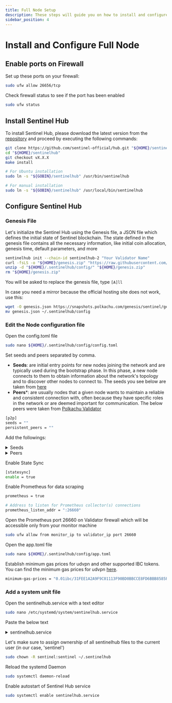 ```yaml
---
title: Full Node Setup
description: These steps will guide you on how to install and configure the Sentinel hub
sidebar_position: 4
---
```


# Install and Configure Full Node

## Enable ports on Firewall

Set up these ports on your firewall:

```bash
sudo ufw allow 26656/tcp
```

Check firewall status to see if the port has been enabled

```bash
sudo ufw status
```

## Install Sentinel Hub

To install Sentinel Hub, please download the latest version from the [repository](https://github.com/sentinel-official/hub/releases) and proceed by executing the following commands:

```bash
git clone https://github.com/sentinel-official/hub.git "${HOME}/sentinelhub"
cd "${HOME}/sentinelhub"
git checkout vX.X.X
make install

# For Ubuntu installation
sudo ln -s "${GOBIN}/sentinelhub" /usr/bin/sentinelhub

# For manual installation
sudo ln -s "${GOBIN}/sentinelhub" /usr/local/bin/sentinelhub
```

## Configure Sentinel Hub

### Genesis File
Let's initialize the Sentinel Hub using the Genesis file, a JSON file which defines the initial state of Sentinel blockchain. The state defined in the genesis file contains all the necessary information, like initial coin allocation, genesis time, default parameters, and more

```bash
sentinelhub init --chain-id sentinelhub-2 "Your Validator Name"
curl -fsLS -o "${HOME}/genesis.zip" "https://raw.githubusercontent.com/sentinel-official/networks/main/sentinelhub-2/genesis.zip"
unzip -d "${HOME}/.sentinelhub/config/" "${HOME}/genesis.zip"
rm "${HOME}/genesis.zip"
```

You will be asked to replace the genesis file, type `[A]ll`

In case you need a mirror because the official hosting site does not work, use this:

```bash
wget -O genesis.json https://snapshots.polkachu.com/genesis/sentinel/genesis.json --inet4-only
mv genesis.json ~/.sentinelhub/config
```

### Edit the Node configuration file

Open the config.toml file

```bash
sudo nano ${HOME}/.sentinelhub/config/config.toml
```

Set seeds and peers separated by comma.
- **Seeds**: are initial entry points for new nodes joining the network and are typically used during the bootstrap phase. In this phase, a new node connects to them to obtain information about the network's topology and to discover other nodes to connect to. The seeds you see below are taken from [here](https://github.com/QuokkaStake/ansible/blob/master/group_vars/sentinelhub_2)
- **Peers***: are usually nodes that a given node wants to maintain a reliable and consistent connection with, often because they have specific roles in the network or are deemed important for communication. The below peers were taken from [Polkachu Validator](https://polkachu.com/live_peers/sentinel)


```bash title="${HOME}/.sentinelhub/config/config.toml"
[p2p]
seeds = ""
persistent_peers = ""
```

Add the followings:

<details>
<summary>Seeds</summary>
<p>

```bash
05fe2a7847fd27345250915fd06752c424f40651@85.222.234.135:26656,387027e3b1180d3a619cbbf3462704a490785963@54.176.90.228:26656,63bd9cfce0f0d274aad5b166dd06d829021aec43@121.78.247.243:56656,855807cc6a919c22ec943050ebb5c80b23724ed0@3.239.11.246:26656,8caefbf8f4318ecc93f2c901cf11470e4a16c818@161.97.135.122:26656,9174af5f16f74660cccf49f893d243949af45f7f@54.177.29.46:26656,9fa528bd2b9e7c80724a1d8a4e1a2a8a83e7d123@142.93.72.221:26656,a77f6a094578dad899e2f40e0626b4c6d4705311@3.36.165.232:26656,bd45a11390d16d128a9eeea3935b53d7a1a3c120@15.236.127.69:26656,cdb8dd7628460a546ce1594ca0bc0c20366514cf@34.72.64.178:26656,d1efceccb04ded9a604e5235f76da86872157d68@161.97.149.223:26656,e00b23444cc8dbb353d5faa765ab36cfc0116b57@83.60.98.134:28685,e5ee89bd4fc371c6a0e66d2b8daefd891b6b87b5@157.90.117.58:26656,f7ceb735606f90df7eb6cd987641876955b6e325@46.4.55.150:36656,05fe2a7847fd27345250915fd06752c424f40651@85.222.234.135:26656,387027e3b1180d3a619cbbf3462704a490785963@54.176.90.228:26656,63bd9cfce0f0d274aad5b166dd06d829021aec43@121.78.247.243:56656,855807cc6a919c22ec943050ebb5c80b23724ed0@3.239.11.246:26656,8caefbf8f4318ecc93f2c901cf11470e4a16c818@161.97.135.122:26656,9174af5f16f74660cccf49f893d243949af45f7f@54.177.29.46:26656,9fa528bd2b9e7c80724a1d8a4e1a2a8a83e7d123@142.93.72.221:26656,a77f6a094578dad899e2f40e0626b4c6d4705311@3.36.165.232:26656,bd45a11390d16d128a9eeea3935b53d7a1a3c120@15.236.127.69:26656,cdb8dd7628460a546ce1594ca0bc0c20366514cf@34.72.64.178:26656,d1efceccb04ded9a604e5235f76da86872157d68@161.97.149.223:26656,e00b23444cc8dbb353d5faa765ab36cfc0116b57@83.60.98.134:28685,e5ee89bd4fc371c6a0e66d2b8daefd891b6b87b5@157.90.117.58:26656,f7ceb735606f90df7eb6cd987641876955b6e325@46.4.55.150:36656,ebc272824924ea1a27ea3183dd0b9ba713494f83@sentinel.mainnet.peer.autostake.net:26706,ade4d8bc8cbe014af6ebdf3cb7b1e9ad36f412c0@seeds.polkachu.com:23956
```

</p>
</details>

<details>
<summary>Peers</summary>
<p>

```bash
f6ba2e3e719428d17b045b43585dd9dcca66e76b@135.181.129.122:14656,e7b825983d15eef809e929b44b2085dcec9d27b6@51.68.44.219:26556,c124ce0b508e8b9ed1c5b6957f362225659b5343@134.65.192.134:26656,9055a3f947fd5eb8027f2a6958026b68eea2da81@157.90.2.111:26656,dd51ff321f29b59b51eedb8682acb3a9f07d44a6@138.201.131.133:26656,1154ef380c350885aef8a2fae6dc308f6844594a@65.108.6.54:50656,00673903c9a12081c7713b6757f62a8c7d7ffcbf@51.159.110.196:26656,1cdf6c69df0a0da5de77bce15270baa0d709d936@51.159.15.87:26656,2a426a8a0070a6830bad32b96cd3da1b7b6a2faa@65.108.11.250:29656,d2d9596df39d9b57ab1f01b8dea1b346178bf6e4@63.33.136.84:26656,2d786027097ca30c5843cf9f11c14a270499d305@3.85.203.113:26656,9c42bcb0d931b6387b4f808f540139bcd5bda968@131.153.174.14:53656,b60ca3f9ec0d72773ed3ea10bdc7acb90e05dea2@51.161.87.126:26656,4506adc06a18029f5620570cfe8cf0144a550125@135.181.216.151:50656,4398bd773ac885b7365de3604eb487be10c54563@95.214.55.227:26706,f0e52da07b2de80d751108ae63c6b2f25b4685a7@23.88.77.182:23956,7a13027588da83f557a176608c785f79ede84564@66.172.36.135:26656,471518432477e31ea348af246c0b54095d41352c@169.155.47.161:26656,a8bf4b3586ad57190d2f60b0e12fc80c138776e7@65.108.234.18:26656,18248ce04952a7e8fab4092eeabff97f6faaeca5@172.105.118.223:26656,fde9b8ae8348c911a1cb149372fa527ed095cbdc@154.12.246.226:26656,c5315e5e43e8e718c7c926c75b651e398750a4f8@137.220.50.79:26656,adad660c3110c10ca0e2f5e434c2f54b9dcb4e60@212.95.53.148:26656,662ccbd8c9885ddff6800a707da3dc6b0c4ed49d@15.235.115.148:10001,694324d39f53d6e6a0f79d33f535d0ee4a96f74a@37.120.245.177:26656,fd1c929dc0c2ce6418b6ed31747469de6c7b15bb@159.223.62.122:26656,25ee0fc9ba93cfcbee369f8c1f8d5d3bf06d1b76@34.23.21.55:26656,99f7fe677d2b5262fe95fb21e3edc5b9fc16fc4f@218.102.97.67:26706,c462db7a9b0d0ac8d26bddf55ed3ebff13219e51@51.159.221.58:26656,b46d8fea2e951ba21594c047c8746ab6dc315cea@65.109.99.157:16604,1c3409fde1bfe7719df8c60c56284ee36b4940e5@88.205.101.222:26656,97e4468ac589eac505a800411c635b14511a61bb@164.152.162.52:26656,6b9054afcd76719a4262694478ede8233e6bd7fb@168.119.64.123:26656,fb71d5064bcb1819f1aa49bf78576b4818fe914f@135.181.28.89:14656,38df1e987161e459b8637ab09cb6cef71ebd5035@109.199.115.65:26656,356e02cf1bb1df0e34e5c9f0470c0ad677bee6d6@185.150.26.184:26656,1bd8ddc05c1c267789854a91ab1d5fd0f5aded15@146.19.24.61:26656,4e43a3028f9c5e2e072b9445176a116245a2558e@135.181.5.232:23956,ef48f35580cf0034e12ca05eafd202a0cc0b577b@75.119.148.134:26656,752240820f1518d37a3c786b8617b9e30727d320@65.21.96.69:27156,dfd4db1ad111c62c83fa300af0092b253773aecc@65.108.106.135:26686,182c428b5ff02dc44bdc20a782b28f0cea204bd4@170.39.193.124:26656,73ef1c0f9bc77fd925decf7fa41f22a35b5dc76d@185.38.19.3:26630,8ebf4283512f708c2aee9d52e37aa694a5ec597a@49.12.165.122:26103,0d9f4ae53eb69d4790e9633094b19e0ff18c6e82@5.10.24.84:26656,212151a8cc307cdc5ad18a174a5cb181fbc7a153@134.65.194.144:27057,5ace0e57784e34930360bf6cc00dd5265278f708@65.108.238.166:23956,45ed1c0498e1ba7894e1362d533583b8c0fa1ae7@136.243.67.189:23956,ada37df88e50dd6b04571f8aa010a700d953e89a@138.201.60.188:26656,09423cc26d5490db197f944908eb2a13ec1c1288@65.108.103.184:25656,6a535c17deedfa178c8bb9c863b0f646e42f978e@163.172.74.144:26656,e1be5e84e6f76bdc4d24d2f39830b6f50857e684@78.107.253.133:33656,89757803f40da51678451735445ad40d5b15e059@169.155.169.176:26656,ecfdb8448a098ba96dc4b379d4e121df96fd706c@172.172.233.101:26656,ee49aa4d21783178781ab7b08922e3a4e288d977@178.63.93.41:50656,39ebd409f6d7bf68276955ded8f44bb3703a3273@65.108.199.42:26656,26422b225939a310fe1022730b38149a69d7d97e@38.242.200.201:26656,578993078e27b2b5f0c205becd3ad263fb9c366b@192.99.4.66:26796,d6d3b940785d0135e53e38bc4639e1cbce47e983@88.99.199.5:26656,2ab3546280efea3be610c1ba89d3d0bdb3f3cf22@51.158.204.245:26656,9045af707b492d02d05a7865a126d80d15627d91@65.109.97.51:26656,e46ba943d251e353bfc1571a168affff30e420fa@65.108.235.36:21656,22efb76a378788caf3bfe3b1ee5e488585e00e6b@51.178.65.225:51656,062847a82a69469c582429235c1b86365b92294d@65.21.201.244:26706,c0ba6216feb4527d6259392f61506fd1ddacc9c9@37.77.107.133:26609,9cb35c25ad0054c8630ea7595a7c60bbc8050c69@54.195.97.95:26656,dc8f68628bf86052fc12223abb9c258b95d677de@95.217.198.248:26656,42aa73ec8d4ec2ffb1c460dde7419991062bd084@138.197.190.122:31981,4e1c2471efb89239fb04a4b75f9f87177fd91d00@169.155.171.37:26656,c07e0facb3ed082e75a4f1e49ea31570c00923c2@188.34.151.177:26656,b212d5740b2e11e54f56b072dc13b6134650cfb5@169.155.45.136:26656,c1db58c070a76784ec203bcb9d51bb6c60737fb7@142.132.131.184:26686,493c4bee520125dea7b93bbe054b0e3918130f3f@46.38.251.243:26656,5781d45c4cce9cc748cf19afdab11e3ec2b21147@116.202.243.94:26656,d1f02ec2c3447e7a218ece5a2aab8f114dece309@167.114.118.234:26796,87b8675bc38f3d309e8fbedb860dd68ded7597f4@202.61.251.234:26656,29136bb5225bf2d20a5d42cd5d2ebb51b8135e18@102.223.5.249:26656,1f95bc704608d6f3d42bfce58e0fefbaef818891@89.149.218.78:26656,e1b058e5cfa2b836ddaa496b10911da62dcf182e@169.155.168.109:26656,ebc272824924ea1a27ea3183dd0b9ba713494f83@195.3.223.168:26706,4c011a64e66a38df4139ad2af5e8fe0798d00624@65.109.97.249:23956,66d0d22dc5e1e542c200da1fc097dae5ea1f3b4e@195.201.175.156:17256,79fe75a45a0e917bb81735fa76d59386c8d4934c@159.89.12.179:26656,79d1dd52fd031dfe4bcb849a39c02b145f12bd8f@38.46.221.75:26656,a527530ec76a3aaac8e18af8b6e33ae1f8170210@154.26.136.5:26656,a2e82bcafc58910b8e0f6cf06ab4e4f1993784c0@202.81.235.65:26656,fb530884639768a9bd3ae5d32cd182ada1b19066@135.181.62.165:26656,d05d4f304a5e736b09b955da53f1d4076a1bcb2a@142.54.174.234:26656,824a44e2332d402969582fbbb3e40b2e8c4855de@207.148.0.61:26656,1ac6746cb5163fc90b6707df802fc1bb63e56035@45.10.26.114:26656,ae9242d78fc004e1c437c5749eb3c0cbab7e879d@159.65.228.219:26656
```

</p>
</details>

Enable State Sync

```bash
[statesync]
enable = true
```

Enable Prometheus for data scraping

```bash
prometheus = true

# Address to listen for Prometheus collector(s) connections
prometheus_listen_addr = ":26660"
```

Open the Prometheus port 26660 on Validator firewall which will be accessible only from your monitor machine

```bash
sudo ufw allow from monitor_ip to validator_ip port 26660
```

Open the app.toml file

```bash
sudo nano ${HOME}/.sentinelhub/config/app.toml
```

Establish minimum gas prices for udvpn and other supported IBC tokens. You can find the minimum gas prices for udvpn [here](https://raw.githubusercontent.com/sentinel-official/networks/main/sentinelhub-2/minimum-gas-prices.txt).

```bash title="${HOME}/.sentinelhub/config/app.toml"
minimum-gas-prices = "0.01ibc/31FEE1A2A9F9C01113F90BD0BBCCE8FD6BBB8585FAF109A2101827DD1D5B95B8,0.1udvpn,0.01ibc/B1C0DDB14F25279A2026BC8794E12B259F8BDA546A3C5132CCAEE4431CE36783,0.01ibc/ED07A3391A112B175915CD8FAF43A2DA8E4790EDE12566649D0C2F97716B8518,0.01ibc/A8C2D23A1E6F95DA4E48BA349667E322BD7A6C996D8A4AAE8BA72E190F3D1477"
```

### Add a system unit file

Open the sentinelhub.service with a text editor

```bash
sudo nano /etc/systemd/system/sentinelhub.service
```

Paste the below text

<details>
<summary>sentinelhub.service</summary>
<p>

```bash title="/etc/systemd/system/sentinelhub.service"
[Unit]
Description=Sentinel Hub Daemon
After=network.target

[Service]
User=sentinel
Type=simple

# For Ubuntu installation
ExecStart=/usr/bin/sentinelhub start
# For Manual installation
ExecStart=/usr/local/bin/sentinelhub start

Restart=on-failure
StartLimitInterval=0
RestartSec=5
LimitNOFILE=1048576
LimitMEMLOCK=2048132

[Install]
WantedBy=multi-user.target
```

</p>
</details>

Let's make sure to assign ownership of all sentinelhub files to the current user (in our case, 'sentinel')

```bash
sudo chown -R sentinel:sentinel ~/.sentinelhub
```

Reload the systemd Daemon

```bash
sudo systemctl daemon-reload
```

Enable autostart of Sentinel Hub service

```bash
sudo systemctl enable sentinelhub.service
```